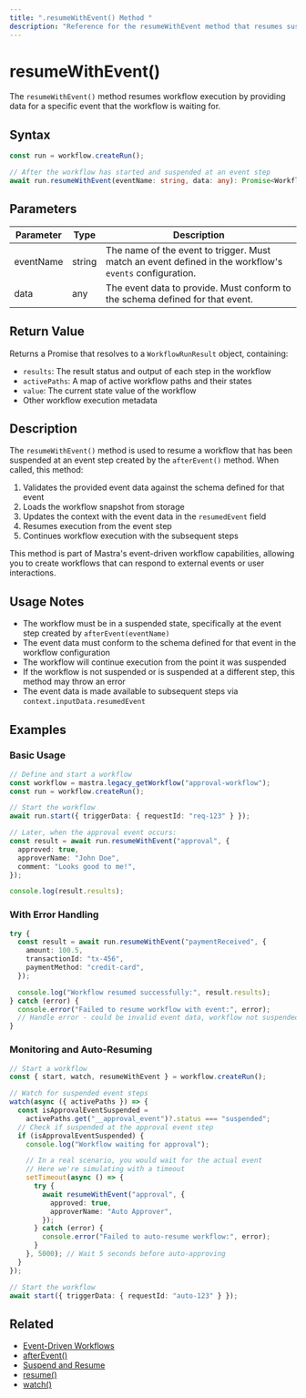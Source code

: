 ```yaml
---
title: ".resumeWithEvent() Method "
description: "Reference for the resumeWithEvent method that resumes suspended workflows using event data."
---
```


# resumeWithEvent()

The `resumeWithEvent()` method resumes workflow execution by providing data for a specific event that the workflow is waiting for.

## Syntax

```typescript
const run = workflow.createRun();

// After the workflow has started and suspended at an event step
await run.resumeWithEvent(eventName: string, data: any): Promise<WorkflowRunResult>
```

## Parameters

| Parameter | Type   | Description                                                                                             |
| --------- | ------ | ------------------------------------------------------------------------------------------------------- |
| eventName | string | The name of the event to trigger. Must match an event defined in the workflow's `events` configuration. |
| data      | any    | The event data to provide. Must conform to the schema defined for that event.                           |

## Return Value

Returns a Promise that resolves to a `WorkflowRunResult` object, containing:

- `results`: The result status and output of each step in the workflow
- `activePaths`: A map of active workflow paths and their states
- `value`: The current state value of the workflow
- Other workflow execution metadata

## Description

The `resumeWithEvent()` method is used to resume a workflow that has been suspended at an event step created by the `afterEvent()` method. When called, this method:

1. Validates the provided event data against the schema defined for that event
2. Loads the workflow snapshot from storage
3. Updates the context with the event data in the `resumedEvent` field
4. Resumes execution from the event step
5. Continues workflow execution with the subsequent steps

This method is part of Mastra's event-driven workflow capabilities, allowing you to create workflows that can respond to external events or user interactions.

## Usage Notes

- The workflow must be in a suspended state, specifically at the event step created by `afterEvent(eventName)`
- The event data must conform to the schema defined for that event in the workflow configuration
- The workflow will continue execution from the point it was suspended
- If the workflow is not suspended or is suspended at a different step, this method may throw an error
- The event data is made available to subsequent steps via `context.inputData.resumedEvent`

## Examples

### Basic Usage

```typescript
// Define and start a workflow
const workflow = mastra.legacy_getWorkflow("approval-workflow");
const run = workflow.createRun();

// Start the workflow
await run.start({ triggerData: { requestId: "req-123" } });

// Later, when the approval event occurs:
const result = await run.resumeWithEvent("approval", {
  approved: true,
  approverName: "John Doe",
  comment: "Looks good to me!",
});

console.log(result.results);
```

### With Error Handling

```typescript
try {
  const result = await run.resumeWithEvent("paymentReceived", {
    amount: 100.5,
    transactionId: "tx-456",
    paymentMethod: "credit-card",
  });

  console.log("Workflow resumed successfully:", result.results);
} catch (error) {
  console.error("Failed to resume workflow with event:", error);
  // Handle error - could be invalid event data, workflow not suspended, etc.
}
```

### Monitoring and Auto-Resuming

```typescript
// Start a workflow
const { start, watch, resumeWithEvent } = workflow.createRun();

// Watch for suspended event steps
watch(async ({ activePaths }) => {
  const isApprovalEventSuspended =
    activePaths.get("__approval_event")?.status === "suspended";
  // Check if suspended at the approval event step
  if (isApprovalEventSuspended) {
    console.log("Workflow waiting for approval");

    // In a real scenario, you would wait for the actual event
    // Here we're simulating with a timeout
    setTimeout(async () => {
      try {
        await resumeWithEvent("approval", {
          approved: true,
          approverName: "Auto Approver",
        });
      } catch (error) {
        console.error("Failed to auto-resume workflow:", error);
      }
    }, 5000); // Wait 5 seconds before auto-approving
  }
});

// Start the workflow
await start({ triggerData: { requestId: "auto-123" } });
```

## Related

- [Event-Driven Workflows](./events.md)
- [afterEvent()](./afterEvent.md)
- [Suspend and Resume](../../docs/workflows-legacy/suspend-and-resume.md)
- [resume()](./resume.md)
- [watch()](./watch.md)
